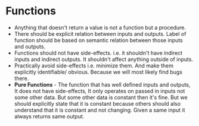 # Functions
- Anything that doesn't return a value is not a function but a procedure.
- There should be explicit relation between inputs and outputs.
Label of function should be based on semantic relation between those inputs and outputs.
- Functions should not have side-effects.
i.e. it shouldn't have indirect inputs and indirect outputs.
It shouldn't affect anything outside of inputs.
- Practically avoid side-effects i.e. minimize them.
And make them explicitly identifiable/ obvious.
Because we will most likely find bugs there.
- **Pure Functions** - The function that has well defined inputs and outputs,
It does not have side-effects, It only operates on passed in inputs not some other data.
But some other data is constant then it's fine. But we should explicitly state that it is constant because others should also understand that it is constant and not changing. Given a same input it always returns same output.
```javascript


```
